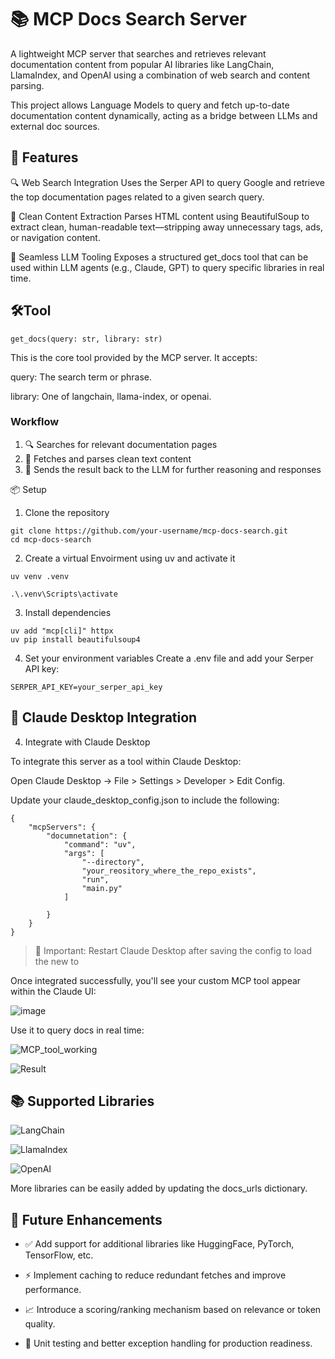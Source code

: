 # 📚 MCP Docs Search Server
A lightweight MCP server that searches and retrieves relevant documentation content from popular AI libraries like LangChain, LlamaIndex, and OpenAI using a combination of web search and content parsing.

This project allows Language Models to query and fetch up-to-date documentation content dynamically, acting as a bridge between LLMs and external doc sources.


## 🚀 Features

🔍 Web Search Integration
Uses the Serper API to query Google and retrieve the top documentation pages related to a given search query.

🧹 Clean Content Extraction
Parses HTML content using BeautifulSoup to extract clean, human-readable text—stripping away unnecessary tags, ads, or navigation content.

🤖 Seamless LLM Tooling
Exposes a structured get_docs tool that can be used within LLM agents (e.g., Claude, GPT) to query specific libraries in real time.



## 🛠️Tool

`get_docs(query: str, library: str)`

This is the core tool provided by the MCP server.
It accepts:

query: The search term or phrase.

library: One of langchain, llama-index, or openai.

### Workflow
1. 🔍 Searches for relevant documentation pages
2. 📄 Fetches and parses clean text content
3. 🧠 Sends the result back to the LLM for further reasoning and responses


📦 Setup

1. Clone the repository
```
git clone https://github.com/your-username/mcp-docs-search.git
cd mcp-docs-search
```
2. Create a virtual Envoirment using uv and activate it

```
uv venv .venv

.\.venv\Scripts\activate
```


3. Install dependencies
```
uv add "mcp[cli]" httpx
uv pip install beautifulsoup4
```

4. Set your environment variables Create a .env file and add your Serper API key:
```
SERPER_API_KEY=your_serper_api_key
```
## 🧩 Claude Desktop Integration
4. Integrate with Claude Desktop

To integrate this server as a tool within Claude Desktop:

Open Claude Desktop → File > Settings > Developer > Edit Config.

Update your claude_desktop_config.json to include the following:


```
{
    "mcpServers": {
        "documnetation": {
            "command": "uv",
            "args": [
                "--directory",
                "your_reository_where_the_repo_exists",
                "run",
                "main.py"
            ]

        }
    }
}
```


> 🔁 Important: Restart Claude Desktop after saving the config to load the new to

Once integrated successfully, you'll see your custom MCP tool appear within the Claude UI:


![image](https://github.com/user-attachments/assets/3a855889-c04c-49f1-a69a-61c3fdf9f1e8)


Use it to query docs in real time:

![MCP_tool_working](https://github.com/user-attachments/assets/5790241b-d94f-4fd9-ad26-cafd30933ca9)


![Result](https://github.com/user-attachments/assets/65f4e0ce-0e99-4646-b029-464b3438839e)


## 📚 Supported Libraries

![LangChain](https://img.shields.io/badge/LangChain-000000?style=for-the-badge&logo=chainlink&logoColor=white)

![LlamaIndex](https://img.shields.io/badge/LlamaIndex-8E44AD?style=for-the-badge&logo=llama&logoColor=white)

![OpenAI](https://img.shields.io/badge/OpenAI-412991?style=for-the-badge&logo=openai&logoColor=white)

More libraries can be easily added by updating the docs_urls dictionary.


## 🧠 Future Enhancements

- ✅ Add support for additional libraries like HuggingFace, PyTorch, TensorFlow, etc.

- ⚡ Implement caching to reduce redundant fetches and improve performance.

- 📈 Introduce a scoring/ranking mechanism based on relevance or token quality.

- 🧪 Unit testing and better exception handling for production readiness.
